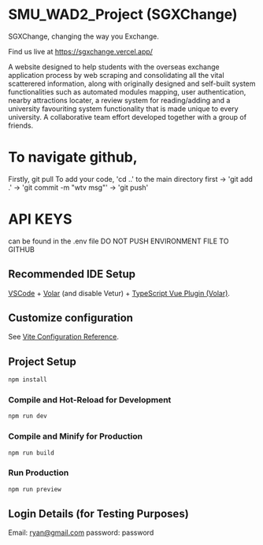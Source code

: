 # SMU_WAD2_Project (SGXChange)
SGXChange, changing the way you Exchange.

Find us live at https://sgxchange.vercel.app/

A website designed to help students with the overseas exchange application process by web scraping and consolidating all the vital scatterered information, along with originally designed and self-built system functionalities such as automated modules mapping, user authentication, nearby attractions locater, a review system for reading/adding and a university favouriting system functionality that is made unique to every university. A collaborative team effort developed together with a group of friends.


# To navigate github,

Firstly, git pull
To add your code, 'cd ..' to the main directory first -> 'git add .' -> 'git commit -m "wtv msg"' -> 'git push'


# API KEYS 
can be found in the .env file DO NOT PUSH ENVIRONMENT FILE TO GITHUB


## Recommended IDE Setup

[VSCode](https://code.visualstudio.com/) + [Volar](https://marketplace.visualstudio.com/items?itemName=Vue.volar) (and disable Vetur) + [TypeScript Vue Plugin (Volar)](https://marketplace.visualstudio.com/items?itemName=Vue.vscode-typescript-vue-plugin).

## Customize configuration

See [Vite Configuration Reference](https://vitejs.dev/config/).

## Project Setup

```sh
npm install
```

### Compile and Hot-Reload for Development

```sh
npm run dev
```

### Compile and Minify for Production

```sh
npm run build
```

### Run Production
```sh
npm run preview
```

## Login Details (for Testing Purposes)
Email: ryan@gmail.com
password: password
